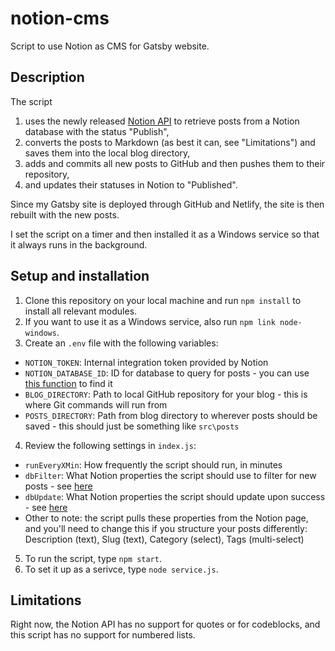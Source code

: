 # notion-cms
Script to use Notion as CMS for Gatsby website.

## Description
The script
1. uses the newly released [Notion API](https://developers.notion.com/docs/getting-started) to retrieve posts from a Notion database with the status "Publish",
2. converts the posts to Markdown (as best it can, see "Limitations") and saves them into the local blog directory,
3. adds and commits all new posts to GitHub and then pushes them to their repository,
4. and updates their statuses in Notion to "Published".

Since my Gatsby site is deployed through GitHub and Netlify, the site is then rebuilt with the new posts.

I set the script on a timer and then installed it as a Windows service so that it always runs in the background.

## Setup and installation
1. Clone this repository on your local machine and run `npm install` to install all relevant modules.
2. If you want to use it as a Windows service, also run `npm link node-windows`.
3. Create an `.env` file with the following variables:
  - `NOTION_TOKEN`: Internal integration token provided by Notion 
  - `NOTION_DATABASE_ID`: ID for database to query for posts - you can use [this function](https://developers.notion.com/reference/get-databases) to find it
  - `BLOG_DIRECTORY`: Path to local GitHub repository for your blog - this is where Git commands will run from
  - `POSTS_DIRECTORY`: Path from blog directory to wherever posts should be saved - this should just be something like `src\posts`
4. Review the following settings in `index.js`:
  - `runEveryXMin`: How frequently the script should run, in minutes
  - `dbFilter`: What Notion properties the script should use to filter for new posts - see [here](https://developers.notion.com/reference/post-database-query#post-database-query-filter)
  - `dbUpdate`: What Notion properties the script should update upon success - see [here](https://developers.notion.com/reference/patch-page)
  - Other to note: the script pulls these properties from the Notion page, and you'll need to change this if you structure your posts differently: Description (text), Slug (text), Category (select), Tags (multi-select)
5. To run the script, type `npm start`.
6. To set it up as a serivce, type `node service.js`.


## Limitations
Right now, the Notion API has no support for quotes or for codeblocks, and this script has no support for numbered lists. 

